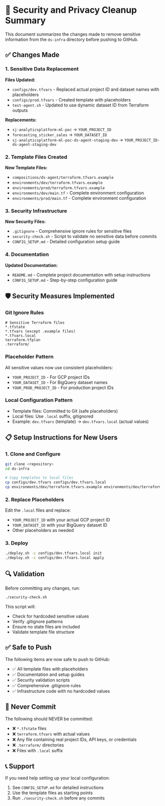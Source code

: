 # 🔐 Security and Privacy Cleanup Summary

This document summarizes the changes made to remove sensitive information from the `ds-infra` directory before pushing to GitHub.

## ✅ Changes Made

### 1. Sensitive Data Replacement

**Files Updated:**
- `configs/dev.tfvars` - Replaced actual project ID and dataset names with placeholders
- `configs/prod.tfvars` - Created template with placeholders
- `test-agent.sh` - Updated to use dynamic dataset ID from Terraform outputs

**Replacements:**
- `sj-analyticsplatform-ml-poc` → `YOUR_PROJECT_ID`
- `forecasting_sticker_sales` → `YOUR_DATASET_ID`
- `sj-analyticsplatform-ml-poc-ds-agent-staging-dev` → `YOUR_PROJECT_ID-ds-agent-staging-dev`

### 2. Template Files Created

**New Template Files:**
- `compositions/ds-agent/terraform.tfvars.example`
- `environments/dev/terraform.tfvars.example`
- `environments/prod/terraform.tfvars.example`
- `environments/dev/main.tf` - Complete environment configuration
- `environments/prod/main.tf` - Complete environment configuration

### 3. Security Infrastructure

**New Security Files:**
- `.gitignore` - Comprehensive ignore rules for sensitive files
- `security-check.sh` - Script to validate no sensitive data before commits
- `CONFIG_SETUP.md` - Detailed configuration setup guide

### 4. Documentation

**Updated Documentation:**
- `README.md` - Complete project documentation with setup instructions
- `CONFIG_SETUP.md` - Step-by-step configuration guide

## 🛡️ Security Measures Implemented

### Git Ignore Rules
```gitignore
# Sensitive Terraform files
*.tfstate
*.tfvars (except .example files)
*.tfvars.local
terraform.tfplan
.terraform/
```

### Placeholder Pattern
All sensitive values now use consistent placeholders:
- `YOUR_PROJECT_ID` - For GCP project IDs
- `YOUR_DATASET_ID` - For BigQuery dataset names
- `YOUR_PROD_PROJECT_ID` - For production project IDs

### Local Configuration Pattern
- Template files: Committed to Git (safe placeholders)
- Local files: Use `.local` suffix, gitignored
- Example: `dev.tfvars` (template) → `dev.tfvars.local` (actual values)

## 📋 Setup Instructions for New Users

### 1. Clone and Configure
```bash
git clone <repository>
cd ds-infra

# Copy templates to local files
cp configs/dev.tfvars configs/dev.tfvars.local
cp environments/dev/terraform.tfvars.example environments/dev/terraform.tfvars
```

### 2. Replace Placeholders
Edit the `.local` files and replace:
- `YOUR_PROJECT_ID` with your actual GCP project ID
- `YOUR_DATASET_ID` with your BigQuery dataset ID
- Other placeholders as needed

### 3. Deploy
```bash
./deploy.sh -c configs/dev.tfvars.local init
./deploy.sh -c configs/dev.tfvars.local apply
```

## 🔍 Validation

Before committing any changes, run:
```bash
./security-check.sh
```

This script will:
- Check for hardcoded sensitive values
- Verify .gitignore patterns
- Ensure no state files are included
- Validate template file structure

## ✅ Safe to Push

The following items are now safe to push to GitHub:
- ✅ All template files with placeholders
- ✅ Documentation and setup guides
- ✅ Security validation scripts
- ✅ Comprehensive .gitignore rules
- ✅ Infrastructure code with no hardcoded values

## 🚫 Never Commit

The following should NEVER be committed:
- ❌ `*.tfstate` files
- ❌ `terraform.tfvars` with actual values
- ❌ Any file containing real project IDs, API keys, or credentials
- ❌ `.terraform/` directories
- ❌ Files with `.local` suffix

## 📞 Support

If you need help setting up your local configuration:
1. See `CONFIG_SETUP.md` for detailed instructions
2. Use the template files as starting points
3. Run `./security-check.sh` before any commits
